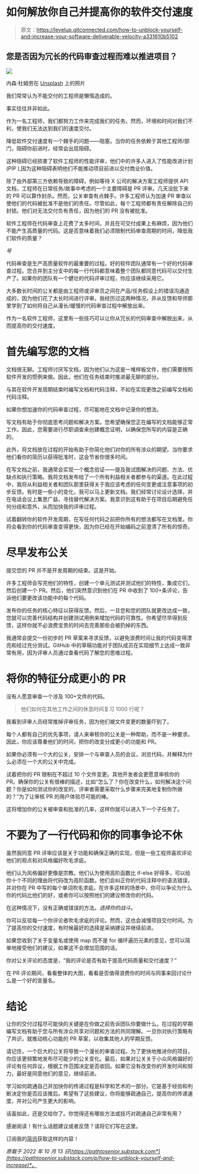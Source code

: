 # 如何解放你自己并提高你的软件交付速度

> 原文：<https://levelup.gitconnected.com/how-to-unblock-yourself-and-increase-your-software-deliverable-velocity-a331610b5102>

## 您是否因为冗长的代码审查过程而难以推进项目？

![](img/87cfa82cf568d1a558cf4273ac0fc8ed.png)

内森·杜姆劳在 [Unsplash](https://unsplash.com?utm_source=medium&utm_medium=referral) 上的照片

我们常常认为不能交付的工程师是懒惰造成的。

事实往往并非如此。

作为一名工程师，我们都努力工作来完成我们的任务。然而，环境和时间对我们不利，使我们无法达到我们的速度交付。

降低软件交付速度有一个棘手的问题——阻塞。当你的任务依赖于其他工程师/部门，阻碍你前进时，经常会出现阻碍。

这种阻碍已经损害了软件工程师的性能评审，他们中的许多人进入了性能改进计划(PIP ),因为这种阻碍表明他们不能推动项目前进以交付商业价值。

除了由外部第三方依赖导致的障碍，例如等待 X 公司的解决方案工程师提供 API 文档，工程师在日常任务/故事中考虑的一个主要障碍是 PR 评审。几天没批下来的 PR 可以算作封杀。然而，公关审查有点棘手。许多工程师认为加速 PR 审查以使他们的代码被批准不是他们的责任。尽管如此，每个工程师都有责任解除自己的封锁。他们对无法交付负有责任，因为他们的 PR 没有被批准。

软件工程师在代码审查上花费了太多时间，并且在可交付成果上有麻烦，因为他们不能产生高质量的代码。这是否意味着我们必须限制代码审查周期的时间，降低我们软件的质量？

*号*

代码审查是生产高质量软件的最重要的过程。好的软件团队通常有一个好的代码审查过程。您合并到主分支中的每一行代码都意味着整个团队都同意代码可以交付生产了。如果你的团队有一个健壮的代码评审过程，你应该继续采用它。

大多数长时间的公关都是由工程师或评审员之间在产品/任务假设上的错误沟通造成的，因为他们花了太长时间进行评审。我经历过这两种情况，并从反馈和导师那里学到了如何将自己从漫长/缓慢的代码审查过程中解放出来。

作为一名软件工程师，这里有一些技巧可以让你从冗长的代码审查中解脱出来，从而提高你的交付速度。

# 首先编写您的文档

文档很无聊。工程师讨厌写文档，因为他们认为这是一堆样板文件，他们需要按照软件开发的惯例来做。因此，他们在任务结束时推进最无聊的部分。

与其在软件开发周期结束时编写文档和代码注释，不如在实现更改之前编写文档和代码注释。

如果你想加速你的代码审查过程，尽可能地在文档中记录你的想法。

写文档有助于你彻底思考问题和解决方案。您希望确保您正在编写的文档能够正常工作。因此，您需要进行尽职调查来创建概念证明，以确保您所写的内容是正确的。

此外，将文档放在过程的开始有助于你简化他们对你的所有涉众的期望。当你要求他们看你的简历以获得批准时，这会节省你很多时间。

在写文档之前，我通常会实现一个概念验证——提及我试图解决的问题、方法、优缺点和执行策略。我将文档发布给了一个所有利益相关者都参与的渠道。在此过程中，我将从利益相关者和团队那里获得关于我应该考虑的任何变更或注意事项的初步反馈。有时是一些小的变化，我可以马上更新文档。我们经常讨论设计选择，并在电话会议上集思广益，寻找替代解决方案。我意识到这有助于在项目后期避免任何分歧和意外，从而加快我的评审过程。

试着翻转你的软件开发周期，在写任何代码之前把你所有的想法都写在文档里。你将会看到你的代码审查变得更快，因为你已经在开始编码之前澄清了所有的惊奇。

# 尽早发布公关

提交您的 PR 并不是开发周期的结束。这是开始。

许多工程师会写完他们的特性，创建一个单元测试并测试他们的特性，集成它们，然后创建一个 PR。然后，他们突然意识到他们在 PR 中收到了 100+条评论，告诉他们要更改该功能中的每个代码。

发布你的任务的核心特征以获得反馈。然后，一旦您和您的团队就更改达成一致，您就可以完善代码结构并创建测试用例来增加代码的可靠性。你希望尽早得到反馈，这样你就不必浪费宝贵的时间去完善那些会被扔掉的东西。

我通常会提交一份初步的 PR 草案来寻求反馈，以避免浪费时间让我的代码变得漂亮和经过充分测试。GitHub 中的草稿功能对于团队成员在实现细节上达成一致非常有用，因为评审人员通过查看代码了解您的思维过程。

# **将你的特征分成更小的 PR**

没有人愿意审查一个涉及 100+文件的代码。

> 他们如何在其他工作之间的休息时间复习 1000 行呢？

我看到评审人员经常推掉评审任务，因为他们被文件变更的数量吓到了。

每个人都有自己的优先事项，请人来审核你的公关是一种帮助，而不是一种要求。因此，你应该尊重他们的时间，把你的改变分成更小的功能和 PR。

如果你必须有一个大的公关，安排一个与审查人员的会议，浏览代码，并解释为什么必须在一个大的公关中完成。

试着把你的 PR 限制在不超过 10 个文件变更。其他开发者会更愿意审核你的 PR。确保你的公关有很棒的描述，比如“怎么了？你在改变什么，如何解决这个问题？你是如何测试你的改变的，评审者需要采取什么步骤来完美地复制你所做的？”为了让审核 PR 的用户体验尽可能的棒。

这将增加你的公关被审查和批准的几率，这样你就可以进入下一个子任务了。

# **不要为了一行代码和你的同事争论不休**

虽然我同意 PR 评审应该是关于功能和确保正确的实现，但是一些工程师喜欢评论他们的观点和对风格偏好吹毛求疵。

他们认为风格偏好更像是宗教。他们认为使用高阶函数比 if-else 好得多，可以给你十个不同的理由将代码改为高阶函数。他们会纠正你的代码注释中的语法错误，并对你在 PR 中写的每个单词吹毛求疵。在许多这样的场景中，你可以争论为什么你的代码比他们的好，或者你可以按照他们的建议修改你的代码。

在这种情况下，没有正确或错误的方法。*选择你的战斗*。

你可以反驳每一个你评论者吹毛求疵的评论。然而，这也会减慢项目交付时间。为了提高你的交付速度，有时候最好的选择是采纳建议并继续前进。

如果您收到了关于变量名或使用 map 而不是 for 循环遍历元素的意见，您可以简单地接受他们的建议，如果这不会增加范围的话。

你对公关评论的态度是，“我的评论是否有助于提高代码质量和交付速度？”

在 PR 评论期间，看看整体的大图，看看是否值得浪费你的时间与同事来回讨论什么是一个好的变量名。

# **结论**

让你的交付过程尽可能快的关键是在你做之前告诉团队你要做什么。在过程的早期编写文档有助于您与所有涉众共享对问题和方法的共同理解。一旦你对执行策略有了共识，就推动核心功能的 PR 草案，以收集其他人的早期反馈。

请记住，一个巨大的公关将导致一个漫长的审查过程。为了更快地推进你的项目，你应该更频繁地发布尽可能少的公关变化。最后，如果对公关关于小众风格偏好的评论有任何异议，根据工作范围决定是否收回。如果它没有改变你的开发时间和努力，最好是同意他们的意见，继续前进。

学习如何疏通自己并加快你的传递过程是科学和艺术的一部分。它是基于经验和判断决定你是否应该推后。希望有了这些建议，你将能够疏通自己，提高你的传递速度，并对公司产生更大的影响。

话虽如此，还是交给你了。你觉得还有哪些方法或技巧对疏通自己非常有用？

感谢阅读！有什么话题建议或者反馈？请将它们写在这里。

订阅我的[简讯](https://pathtosenior.substack.com/)获取这样的内容！

*原载于 2022 年 10 月 13 日*[*https://pathtosenior.substack.com*](https://pathtosenior.substack.com/p/how-to-unblock-yourself-and-increase)*。*